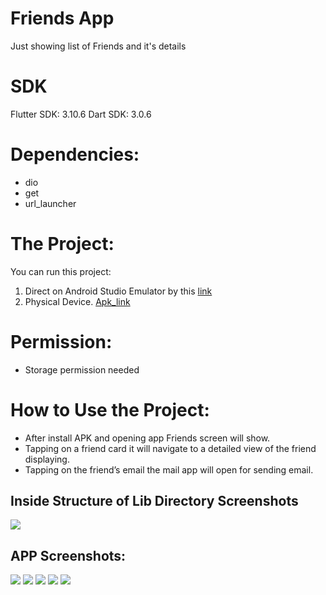 # Friends App
Just showing list of Friends and it's details

# SDK
Flutter SDK: 3.10.6
Dart SDK: 3.0.6

# Dependencies:
* dio
* get
* url_launcher

# The Project:

You can run this project:

1. Direct on Android Studio Emulator by this [link](https://github.com/RashadZA/Friends)
2. Physical Device. [Apk_link](https://drive.google.com/file/d/1hz7mTGlgQOUiN0O4VpS_6OoOe5y6b25r/view?usp=sharing)

# Permission:
* Storage permission needed

# How to Use the Project:

* After install APK and opening app Friends screen will show.
* Tapping on a friend card it will navigate to a detailed view of the friend displaying.
* Tapping on the friend’s email the mail app will open for sending email.

## Inside Structure of Lib Directory Screenshots
<img src="screenShots/06.png">

## APP Screenshots:
<img src="screenShots/01.png">
<img src="screenShots/02.png">
<img src="screenShots/03.png">
<img src="screenShots/04.png">
<img src="screenShots/05.png">
